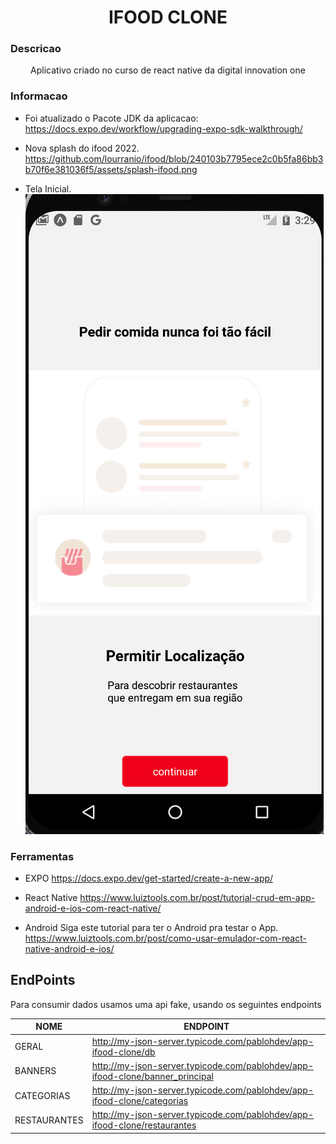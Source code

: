 
<h1 align="center">
    IFOOD CLONE 
</h1>

### Descricao

<p align="center">
Aplicativo criado no curso de react native da digital innovation one
</p>

### Informacao

* Foi atualizado o Pacote JDK da aplicacao:
https://docs.expo.dev/workflow/upgrading-expo-sdk-walkthrough/

* Nova splash do ifood 2022.
https://github.com/lourranio/ifood/blob/240103b7795ece2c0b5fa86bb3b70f6e381036f5/assets/splash-ifood.png

* Tela Inicial.
![Tela Inicial!](https://github.com/lourranio/ifood/blob/e5aa27ac7bcb070c0553866d4d647211d32abae1/src/assets/img/tela-inicial.png)



### Ferramentas

* EXPO
https://docs.expo.dev/get-started/create-a-new-app/

* React Native
https://www.luiztools.com.br/post/tutorial-crud-em-app-android-e-ios-com-react-native/

* Android
Siga este tutorial para ter o Android pra testar o App.
https://www.luiztools.com.br/post/como-usar-emulador-com-react-native-android-e-ios/


## EndPoints

<p>Para consumir dados usamos uma api fake, usando os seguintes endpoints<p>

| NOME         | ENDPOINT                                                                      |
| ------------ | ----------------------------------------------------------------------------- |
| GERAL        | http://my-json-server.typicode.com/pablohdev/app-ifood-clone/db               |
| BANNERS      | http://my-json-server.typicode.com/pablohdev/app-ifood-clone/banner_principal |
| CATEGORIAS   | http://my-json-server.typicode.com/pablohdev/app-ifood-clone/categorias       |
| RESTAURANTES | http://my-json-server.typicode.com/pablohdev/app-ifood-clone/restaurantes     |

<br>
<br>

